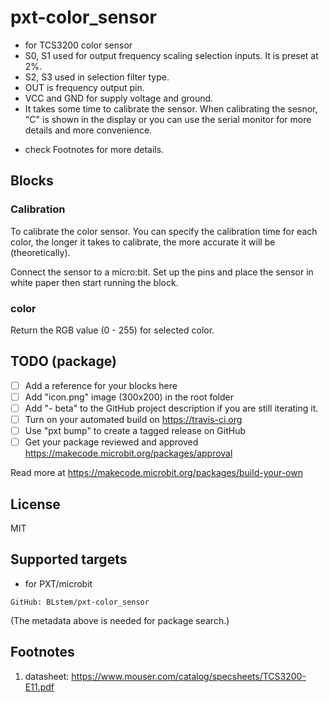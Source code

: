 # pxt-color_sensor

* for TCS3200 color sensor
* S0, S1 used for output frequency scaling selection inputs. It is preset at 2%.
* S2, S3 used in selection filter type.
* OUT is frequency output pin.
* VCC and GND for supply voltage and ground.
* It takes some time to calibrate the sensor. When calibrating the sesnor, "C" is shown in the display or you can use the serial monitor for more details and more convenience.
- check Footnotes for more details.

## Blocks

### Calibration
To calibrate the color sensor. You can specify the calibration time for each color, the longer it takes to calibrate, the more accurate it will be (theoretically).

Connect the sensor to a micro:bit. Set up the pins and place the sensor in white paper then start running the block.

### color
Return the RGB value (0 - 255) for selected color.

## TODO (package)

- [ ] Add a reference for your blocks here
- [ ] Add "icon.png" image (300x200) in the root folder
- [ ] Add "- beta" to the GitHub project description if you are still iterating it.
- [ ] Turn on your automated build on https://travis-ci.org
- [ ] Use "pxt bump" to create a tagged release on GitHub
- [ ] Get your package reviewed and approved https://makecode.microbit.org/packages/approval

Read more at https://makecode.microbit.org/packages/build-your-own

## License

MIT

## Supported targets

* for PXT/microbit
```sig
GitHub: BLstem/pxt-color_sensor
```
(The metadata above is needed for package search.)

## Footnotes
1. datasheet: https://www.mouser.com/catalog/specsheets/TCS3200-E11.pdf
